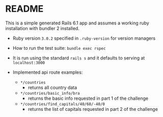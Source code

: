 # README

This is a simple generated Rails 6.1 app and assumes a working ruby installation with bundler 2 installed.


* Ruby version `3.0.2` specified in `.ruby-version` for version managers

* How to run the test suite: `bundle exec rspec`

* It is run using the standard `rails s` and it defaults to serving at `localhost:3000`

* Implemented api route examples:
  * `*/countries` 
    * returns all country data
  * `*/countries/basic_info/bra` 
    * returns the basic info requested in part 1 of the challenge
  * `*/countries/find_capitals/40/60/-40/0` 
    * returns the list of capitals requested in part 2 of the challenge
